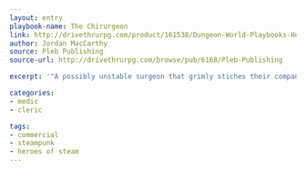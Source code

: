 ```yaml
---
layout: entry
playbook-name: The Chirurgeon
link: http://drivethrurpg.com/product/161538/Dungeon-World-Playbooks-Heroes-of-Steam-Bundle
author: Jordan MacCarthy
source: Pleb Publishing
source-url: http://drivethrurpg.com/browse/pub/6168/Pleb-Publishing

excerpt: '"A possibly unstable surgeon that grimly stiches their companions back together."'

categories:
- medic
- cleric

tags:
- commercial
- steampunk
- heroes of steam
---
```

